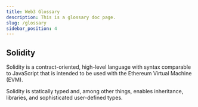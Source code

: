 ```yaml
---
title: Web3 Glossary
description: This is a glossary doc page.
slug: /glossary
sidebar_position: 4
---
```


## Solidity

Solidity is a contract-oriented, high-level language with syntax comparable to JavaScript that is intended to be used with the Ethereum Virtual Machine (EVM).

Solidity is statically typed and, among other things, enables inheritance, libraries, and sophisticated user-defined types.
